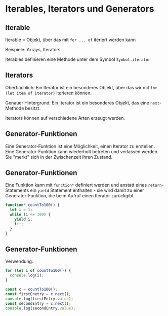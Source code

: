 # Iterables, Iterators und Generators

## Iterable

Iterable = Objekt, über das mit `for ... of` iteriert werden kann

Beispiele: Arrays, Iterators

Iterables definieren eine Methode unter dem Symbol `Symbol.iterator`

## Iterators

Oberflächlich: Ein Iterator ist ein besonderes Objekt, über das wir mit `for (let item of iterator)` iterieren können.

Genauer Hintergrund: Ein Iterator ist ein besonderes Objekt, das eine `next`-Methode besitzt.

Iterators können auf verschiedene Arten erzeugt werden.

## Generator-Funktionen

Eine Generator-Funktion ist eine Möglichkeit, einen Iterator zu erstellen. Eine Generator-Funktion kann wiederholt betreten und verlassen werden. Sie "merkt" sich in der Zwischenzeit ihren Zustand.

## Generator-Funktionen

Eine Funktion kann mit `function*` definiert werden und anstatt eines `return`-Statements ein `yield` Statement enthalten - sie wird damit zu einer Generator-Funktion, die beim Aufruf einen Iterator zurückgibt.

```js
function* countTo100() {
  let i = 1;
  while (i <= 100) {
    yield i;
    i++;
  }
}
```

## Generator-Funktionen

Verwendung:

```js
for (let i of countTo100()) {
  console.log(i);
}
```

```js
const c = countTo100();
const firstEnetry = c.next();
console.log(firstEntry.value);
const secondEntry = c.next();
console.log(secondEntry.value);
```
